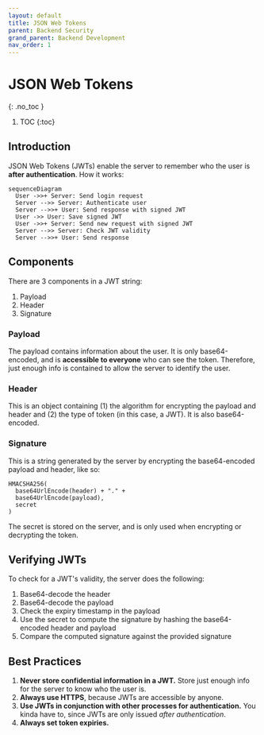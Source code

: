 ```yaml
---
layout: default
title: JSON Web Tokens
parent: Backend Security
grand_parent: Backend Development
nav_order: 1
---
```


# JSON Web Tokens
{: .no_toc }

1. TOC
{:toc}

## Introduction
JSON Web Tokens (JWTs) enable the server to remember who the user is **after authentication**. How it works:

```mermaid
sequenceDiagram
  User ->>+ Server: Send login request
  Server -->> Server: Authenticate user
  Server -->>+ User: Send response with signed JWT
  User ->> User: Save signed JWT
  User ->>+ Server: Send new request with signed JWT
  Server -->> Server: Check JWT validity
  Server -->>+ User: Send response
```

## Components
There are 3 components in a JWT string:

1. Payload
2. Header
3. Signature

### Payload
The payload contains information about the user. It is only base64-encoded, and is **accessible to everyone** who can see the token. Therefore, just enough info is contained to allow the server to identify the user.

### Header
This is an object containing (1) the algorithm for encrypting the payload and header and (2) the type of token (in this case, a JWT). It is also base64-encoded.

### Signature
This is a string generated by the server by encrypting the base64-encoded payload and header, like so:

```
HMACSHA256(
  base64UrlEncode(header) + "." +
  base64UrlEncode(payload),
  secret
)
```

The secret is stored on the server, and is only used when encrypting or decrypting the token.

## Verifying JWTs
To check for a JWT's validity, the server does the following:

1. Base64-decode the header
2. Base64-decode the payload
3. Check the expiry timestamp in the payload
4. Use the secret to compute the signature by hashing the base64-encoded header and payload
5. Compare the computed signature against the provided signature

## Best Practices
1. **Never store confidential information in a JWT.** Store just enough info for the server to know who the user is.
2. **Always use HTTPS**, because JWTs are accessible by anyone.
3. **Use JWTs in conjunction with other processes for authentication.** You kinda have to, since JWTs are only issued *after authentication*.
4. **Always set token expiries.**